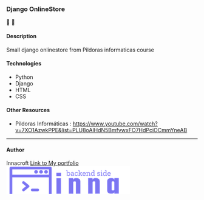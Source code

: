 ### Django OnlineStore
🦄 🐍

#### Description
Small django onlinestore from Pildoras informaticas course

#### Technologies
- Python
- Django
- HTML
- CSS

#### Other Resources
- Pildoras Informáticas : https://www.youtube.com/watch?v=7XO1AzwkPPE&list=PLU8oAlHdN5BmfvwxFO7HdPciOCmmYneAB
------------

#### Author
Innacroft
[Link to My portfolio](https://innacroft.github.io/portfolio/)<br>
![](https://github.com/innacroft/portfolio/blob/gh-pages/images/back_inna.png)
